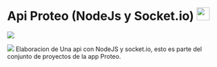 <h1>Api Proteo (NodeJs y Socket.io) 
<img src="https://rocketraccoon.es/img/Iconos/proteo-icon.png" style="width:30px; heigth:30px"></h1>
<p align="left">
   <img src="https://img.shields.io/badge/Status-En%20Desarrollo-green">
</p>
 <img src="https://img.shields.io/badge/Status-En%20Desarrollo-green"> Elaboracion de Una api con NodeJS y socket.io, esto es parte del conjunto de proyectos de la app Proteo.
